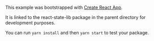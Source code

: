 This example was bootstrapped with [Create React App](https://github.com/facebook/create-react-app).

It is linked to the react-state-lib package in the parent directory for development purposes.

You can run `yarn install` and then `yarn start` to test your package.
